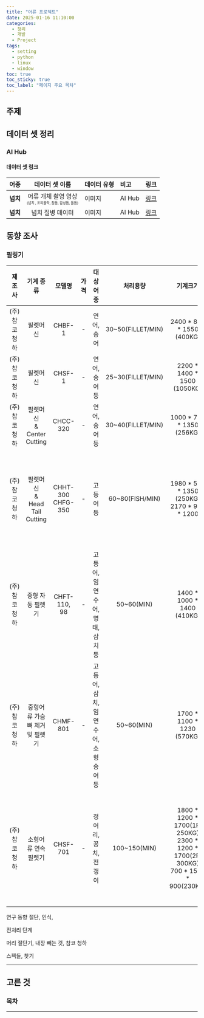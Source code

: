 ```yaml
---
title: "어류 프로젝트"
date: 2025-01-16 11:10:00
categories:
  - 정리
  - 개발
  - Project
tags:
  - setting
  - python
  - linux
  - window
toc: true
toc_sticky: true
toc_label: "페이지 주요 목차"
---
```


## 주제

## 데이터 셋 정리

### AI Hub

#### 데이터 셋 링크

|어종|데이터 셋 이름|데이터 유형|비고|링크|
|:--:|:--:|:--|:--|:--|
|**넙치**|어류 개체 촬영 영상<span style="font-size: 9px;"><br>(넙치 , 조피폴락, 참돔, 감성돔, 돌돔)</span>|이미지|AI Hub|[링크](https://aihub.or.kr/aihubdata/data/view.do?currMenu=&topMenu=&aihubDataSe=data&dataSetSn=154)|
|**넙치**|넙치 질병 데이터|이미지|AI Hub|[링크](https://aihub.or.kr/aihubdata/data/view.do?currMenu=&topMenu=&aihubDataSe=data&dataSetSn=71345)|

## 동향 조사 

### 필링기

|**제조사**|**기계 종류**|**모델명**|**가격**|**대상어종**|**처리용량**|**기계크기**|**전원**|**비고**|
|:--:|:--:|:--:|:--:|:--:|:--:|:--:|:--:|:--:|
|(주)참코청하|필렛머신|CHBF-1|-|연어, 송어|30~50(FILLET/MIN)|2400 * 850 * 1550 (400KG)|3P X 380V X 2.75KW|수율 = 81~86%|
|(주)참코청하|필렛머신|CHSF-1|-|연어, 송어 등|25~30(FILLET/MIN)|2200 * 1400 * 1500 (1050KG)|3P X 380V X 2.5KW|수율 > 78% <br> 선어 반해동 상태 처리|
|(주)참코청하|필렛머신 <br> & <br> Center Cutting|CHCC-320|-|연어, 송어 등|30~40(FILLET/MIN)|1000 * 700 * 1350 (256KG)|3P X 380V or 220V X 1.5KW|띄어쓰기 테스트 <br> 선어 반해동 상태 처리|
|(주)참코청하|필렛머신 <br> & <br> Head Tail Cutting|CHHT-300 <br> CHFG-350|-|고등어 등|60~80(FISH/MIN)|1980 * 510 * 1350 (250KG) <br> 2170 * 945 * 1200|머리 꼬리 절단기 3P X 220V / 380V X 0.75KW <br> 필렛 내장 제거기 3P X 220V / 380V X 1.5KW|-|
|(주)참코청하|중형 자동 필렛기|CHFT-110, 98|-|고등어, 임연수어, 명태, 삼치 등|50~60(MIN)|1400 * 1000 * 1400 (410KG)|3P X 380V X 1.5KW|-|
|(주)참코청하|중형어류 가슴뼈 제거 및 필렛기|CHMF-801|-|고등어, 삼치, 임연수어, 소형 송어 등|50~60(MIN)|1700 * 1100 * 1230 (570KG)|3P X 380V X 1.5KW|-|
|(주)참코청하|소형어류 연속 필렛기|CHSF-701|-|정어리, 꽁치, 전갱이|100~150(MIN)|1800 * 1200 * 1700(1P, 250KG) <br> 2300 * 1200 * 1700(2P, 300KG) <br> 700 * 1500 * 900(230KG)|Heading Machine 3P X 380V X 1.2KW <br> Heading Machine 3P X 380V X 1.2KW <br> Filleting Machine 3P X 380V X 1.5KW|-|


연구 동향 
절단, 인식, 

전처리 단계


머리 절단기, 
내장 빼는 것, 
참코 청하

스펙들, 찾기 

---

## 고른 것

### 목차


---

